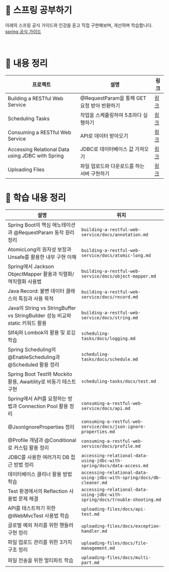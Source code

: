 # 🍃 스프링 공부하기

아래의 스프링 공식 가이드와 인강을 듣고 직접 구현해보며, 개선하며 학습합니다.<br/>
[spring 공식 가이드](https://spring.io/guides)

<br/>

# 🍃 내용 정리

|프로젝트|설명|링크|
|-------|---|-----|
|Building a RESTful Web Service|@RequestParam을 통해 GET 요청 받아 반환하기|[링크](https://spring.io/guides/gs/rest-service)|
|Scheduling Tasks|작업을 스케쥴링하여 5초마다 실행하기|[링크](https://spring.io/guides/gs/scheduling-tasks)|
|Consuming a RESTful Web Service|API로 데이터 받아오기|[링크](https://spring.io/guides/gs/consuming-rest)|
|Accessing Relational Data using JDBC with Spring|JDBC로 데이터베이스 값 가져오기|[링크](https://spring.io/guides/gs/relational-data-access)|
|Uploading Files|파일 업로드와 다운로드를 하는 서버 구현하기|[링크](https://spring.io/guides/gs/uploading-files)|

# 🍃 학습 내용 정리
|설명|위치|
|---|-----|
|Spring Boot의 핵심 애노테이션과 @RequestParam 동작 원리 정리|`building-a-restful-web-service/docs/annotation.md`|
|AtomicLong의 원자성 보장과 Unsafe를 활용한 내부 구현 이해|`building-a-restful-web-service/docs/atomic-long.md`|
|Spring에서 Jackson ObjectMapper 활용과 직렬화/역직렬화 사용법|`building-a-restful-web-service/docs/object-mapper.md`|
|Java Record: 불변 데이터 클래스의 특징과 사용 목적|`building-a-restful-web-service/docs/record.md`|
|Java의 String vs StringBuffer vs StringBuilder 성능 비교와 static 키워드 활용|`building-a-restful-web-service/docs/string.md`|
|Slf4j와 Lombok의 활용 및 로깅 학습|`scheduling-tasks/docs/logging.md`|
|Spring Scheduling의 @EnableScheduling과 @Scheduled 활용 정리|`scheduling-tasks/docs/schedule.md`|
|Spring Boot Test와 Mockito 활용, Awaitility로 비동기 테스트 구현|`scheduling-tasks/docs/test.md`|
|Spring에서 API를 요청하는 방법과 Connection Pool 활용 정리|`consuming-a-restful-web-service/docs/api.md`|
|@JsonIgnoreProperties 정리|`consuming-a-restful-web-service/docs/json-ignore-properties.md`|
|@Profile 개념과 @Conditional로 커스텀 활용 정리|`consuming-a-restful-web-service/docs/profile.md`|
|JDBC를 사용한 여러가지 DB 접근 방법 정리|`accessing-relational-data-using-jdbc-with-spring/docs/data-access.md`|
|데이터베이스 클리너 활용 방법 학습|`accessing-relational-data-using-jdbc-with-spring/docs/db-cleaner.md`|
|Test 환경에서의 Reflection 사용법 문제 해결|`accessing-relational-data-using-jdbc-with-spring/docs/trouble-shooting.md`|
|API를 테스트하기 위한 @WebMvcTest 사용법 학습|`uploading-files/docs/api-test.md`|
|글로벌 예외 처리를 위한 핸들러 구현 정리|`uploading-files/docs/exception-handler.md`|
|파일 업로드 관리를 위한 3가지 구조 정리|`uploading-files/docs/file-management.md`|
|파일 전송을 위한 멀티파트 학습|`uploading-files/docs/multi-part.md`|
